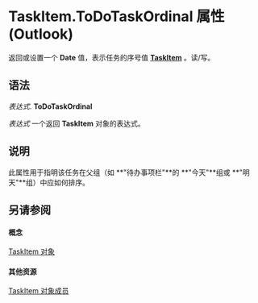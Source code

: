 
# TaskItem.ToDoTaskOrdinal 属性 (Outlook)

返回或设置一个 **Date** 值，表示任务的序号值 **[TaskItem](5df8cfa5-5460-a5a1-a130-ba5bca1a0091.md)** 。读/写。


## 语法

 _表达式_. **ToDoTaskOrdinal**

 _表达式_ 一个返回 **TaskItem** 对象的表达式。


## 说明

此属性用于指明该任务在父组（如 **"待办事项栏"**的 **"今天"**组或 **"明天"**组）中应如何排序。


## 另请参阅


#### 概念


[TaskItem 对象](5df8cfa5-5460-a5a1-a130-ba5bca1a0091.md)
#### 其他资源


[TaskItem 对象成员](97234a76-2fc5-bbe4-2e14-25ae18694fc9.md)